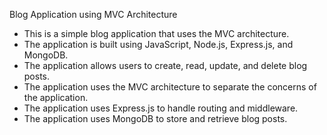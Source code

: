 Blog Application using MVC Architecture
- This is a simple blog application that uses the MVC architecture.
- The application is built using JavaScript, Node.js, Express.js, and MongoDB.
- The application allows users to create, read, update, and delete blog posts.
- The application uses the MVC architecture to separate the concerns of the application.
- The application uses Express.js to handle routing and middleware.
- The application uses MongoDB to store and retrieve blog posts.
